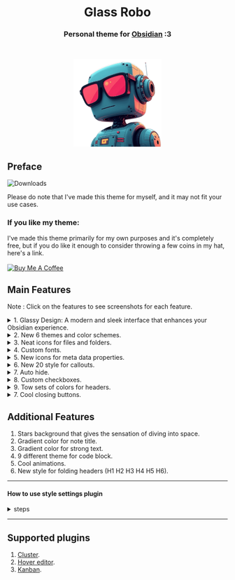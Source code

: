<h1 align="center">Glass Robo  </h1>
<h3 align="center">Personal theme for <a href="https://obsidian.md">Obsidian</a> :3</h3><br>

<p align="center"> <img src="assets/pics/robo2.png" style="height: 200px !important;width: 200px !important;" > </p>

## Preface

![Downloads](https://img.shields.io/badge/dynamic/json?url=https%3A%2F%2Freleases.obsidian.md%2Fstats%2Ftheme&query=%24.Glass%20Robo.download&style=for-the-badge&logo=obsidian&label=downloads&labelColor=%23131922&color=%239ca0fa)

Please do note that I've made this theme for myself, and it may not fit your use cases.

### If you like my theme:

I've made this theme primarily for my own purposes and it's completely free, but if you do like it enough to consider throwing a few coins in my hat, here's a link.<br><br>
<a href="https://www.buymeacoffee.com/lorens" target="_blank"><img src="https://cdn.buymeacoffee.com/buttons/v2/default-yellow.png" alt="Buy Me A Coffee" style="height: 60px !important;width: 217px !important;" ></a>

## Main Features

Note : Click on the features to see screenshots for each feature.
<br>

<details>
   <summary>1. Glassy Design: A modern and sleek interface that enhances your Obsidian experience.</summary>

  <ul>
    <li>
     <details>
      <summary>PC Screenshots</summary>
        <p>
            <ul>
              <p align="center"> <img src="assets/pics/PC/img-pc-02.png"></p>
              <p align="center"> <img src="assets/pics/PC/img-pc-04.png"></p>
              <p align="center"> <img src="assets/pics/PC/img-pc-01.png"></p>
              <p align="center"> <img src="assets/pics/PC/img-pc-03.png"></p>
            </ul>
        </p>
      </details>
    </li>
  </ul>

  <ul>
    <li>
     <details>
      <summary>Phone Screenshots</summary>
        <p>
            <ul>
              <p align="center"> <img src="assets/pics/phone/img-phone-02.jpg" style="height: 420px !important;width: 220px !important;"></p>
              <p align="center"> <img src="assets/pics/phone/img-phone-03.jpg" style="height: 420px !important;width: 220px !important;"></p>
              <p align="center"> <img src="assets/pics/phone/img-phone-07.jpg" style="height: 420px !important;width: 220px !important;"></p>
              <p align="center"> <img src="assets/pics/phone/img-phone-01.jpg" style="height: 420px !important;width: 220px !important;"></p>
              <p align="center"> <img src="assets/pics/phone/img-phone-04.jpg" style="height: 420px !important;width: 220px !important;"></p>
              <p align="center"> <img src="assets/pics/phone/img-phone-05.jpg" style="height: 420px !important;width: 220px !important;"></p>
              <p align="center"> <img src="assets/pics/phone/img-phone-06.jpg" style="height: 420px !important;width: 220px !important;"></p>
            </ul>
        </p>
      </details>
    </li>
  </ul>

</details>
<details>
   <summary>2. New 6 themes and color schemes.</summary>
    <p> Using <a href="#how-to-use-style-settings-plugin">style settings</a> plugin you can select what style you want.</p>

  <ul>
    <li>
     <details>
      <summary>Glass Robo theme</summary>
        <p>
            <ul>
              <p align="center"> <img src="assets/pics/themes/1.glassRobo.png"></p>
            </ul>
        </p>
      </details>
    </li>
    <li>
     <details>
      <summary>Gruvbox theme</summary>
        <p>
            <ul>
              <p align="center"> <img src="assets/pics/themes/2.gruvbox.png"></p>
            </ul>
        </p>
      </details>
    </li>
    <li>
     <details>
      <summary>Catppuccin theme</summary>
        <p>
            <ul>
              <p align="center"> <img src="assets/pics/themes/3.catppuccin.png"></p>
            </ul>
        </p>
      </details>
    </li>
    <li>
     <details>
      <summary>Lorens theme</summary>
        <p>
            <ul>
              <p align="center"> <img src="assets/pics/themes/4.lorens.png"></p>
            </ul>
        </p>
      </details>
    </li>
    <li>
     <details>
      <summary>Dracula theme</summary>
        <p>
            <ul>
              <p align="center"> <img src="assets/pics/themes/5.dracula.png"></p>
            </ul>
        </p>
      </details>
    </li>
    <li>
     <details>
      <summary>One Dark theme</summary>
        <p>
            <ul>
              <p align="center"> <img src="assets/pics/themes/6.oneDark.png"></p>
            </ul>
        </p>
      </details>
    </li>
  </ul>

</details>
<details>
   <summary>3. Neat icons for files and folders.</summary>
   </br>
    <p align="center"> <img src="assets/pics/general/file-tree-icons.jpg" style="width: 350px !important;"></p>
</details>
<details>
   <summary>4. Custom fonts.</summary>
   </br>
        <p align="center"> <img src="assets/pics/fonts/english.jpg" style="width: 220px !important;"></p>
        <p align="center"> <img src="assets/pics/fonts/arabic.jpg" style="width: 220px !important;"></p>
    <p> Using <a href="#how-to-use-style-settings-plugin">style settings</a> plugin you can enable/disable custom fonts.</p>
</details>
<details>
   <summary>5. New icons for meta data properties.</summary>
   </br>
    <p align="center"> <img src="assets/pics/general/meta-data.jpg" style="width: 512px !important;"></p>
    <p align="center"> All thanks to <a href="https://github.com/Avesend/obsidian-lumines">lumines theme</a>.</p>
      <ul>
        <li>
          <details>
              <summary>Available icons</summary>
              <p>
                  <ul>
                    <li>tags</li>
                    <li>time</li>
                    <li>cssclasses</li>
                    <li>birthday</li>
                    <li>save</li>
                    <li>lovely</li>
                    <li>camera</li>
                    <li>radio</li>
                    <li>music</li>
                    <li>wallet</li>
                    <li>note</li>
                    <li>number</li>
                    <li>city</li>
                    <li>address</li>
                    <li>passport</li>
                    <li>issued</li>
                    <li>game</li>
                    <li>weight</li>
                    <li>ticket</li>
                    <li>bankcard</li>
                    <li>snils</li>
                    <li>socials</li>
                    <li>email</li>
                    <li>source</li>
                    <li>cover</li>
                    <li>author</li>
                    <li>rating</li>
                    <li>year</li>
                    <li>link</li>
                    <li>timer</li>
                    <li>briefcase</li>
                    <li>award</li>
                    <li>book</li>
                    <li>location</li>
                    <li>map</li>
                    <li>bag</li>
                    <li>receipt</li>
                    <li>box</li>
                    <li>reserve</li>
                    <li>key</li>
                    <li>youtube</li>
                  </ul>
              </p>
           </details>
        </li>
     </ul>
</details>

<details>
   <summary>6. New 20 style for callouts.</summary>
    <p> Using <a href="#how-to-use-style-settings-plugin">style settings</a> plugin you can select what style you want.</p>

<ul>
    <li>
        <details>
            <summary>Glass Robo style</summary>
            <p>
                <ul>
                    <p align="center"><img src="assets/pics/callouts/sets/1.glassRobo.png"></p>
                </ul>
            </p>
        </details>
    </li>
    <li>
        <details>
            <summary>Lorens style</summary>
            <p>
                <ul>
                    <p align="center"><img src="assets/pics/callouts/sets/2.lorens.png"></p>
                </ul>
            </p>
        </details>
    </li>
    <li>
        <details>
            <summary>Glow style</summary>
            <p>
                <ul>
                    <p align="center"><img src="assets/pics/callouts/sets/3.glow.png"></p>
                </ul>
            </p>
        </details>
    </li>
    <li>
        <details>
            <summary>Idlib style</summary>
            <p>
                <ul>
                    <p align="center"><img src="assets/pics/callouts/sets/4.idlib.png"></p>
                </ul>
            </p>
        </details>
    </li>
    <li>
        <details>
            <summary>Draa style</summary>
            <p>
                <ul>
                    <p align="center"><img src="assets/pics/callouts/sets/5.draa.png"></p>
                </ul>
            </p>
        </details>
    </li>
    <li>
        <details>
            <summary>Raka style</summary>
            <p>
                <ul>
                    <p align="center"><img src="assets/pics/callouts/sets/6.raka.png"></p>
                </ul>
            </p>
        </details>
    </li>
    <li>
        <details>
            <summary>Ladak style</summary>
            <p>
                <ul>
                    <p align="center"><img src="assets/pics/callouts/sets/7.ladak.png"></p>
                </ul>
            </p>
        </details>
    </li>
    <li>
        <details>
            <summary>Sham style</summary>
            <p>
                <ul>
                    <p align="center"><img src="assets/pics/callouts/sets/8.sham.png"></p>
                </ul>
            </p>
        </details>
    </li>
    <li>
        <details>
            <summary>Hama style</summary>
            <p>
                <ul>
                    <p align="center"><img src="assets/pics/callouts/sets/9.hama.png"></p>
                </ul>
            </p>
        </details>
    </li>
    <li>
        <details>
            <summary>Gaza style</summary>
            <p>
                <ul>
                    <p align="center"><img src="assets/pics/callouts/sets/10.gaza.png"></p>
                </ul>
            </p>
        </details>
    </li>
    <li>
        <details>
            <summary>Halab style</summary>
            <p>
                <ul>
                    <p align="center"><img src="assets/pics/callouts/sets/11.halab.png"></p>
                </ul>
            </p>
        </details>
    </li>
    <li>
        <details>
            <summary>Dzor style</summary>
            <p>
                <ul>
                    <p align="center"><img src="assets/pics/callouts/sets/12.dzor.png"></p>
                </ul>
            </p>
        </details>
    </li>
    <li>
        <details>
            <summary>Hasaka style</summary>
            <p>
                <ul>
                    <p align="center"><img src="assets/pics/callouts/sets/13.hasaka.png"></p>
                </ul>
            </p>
        </details>
    </li>
    <li>
        <details>
            <summary>Tadmor style</summary>
            <p>
                <ul>
                    <p align="center"><img src="assets/pics/callouts/sets/14.tadmor.png"></p>
                </ul>
            </p>
        </details>
    </li>
    <li>
        <details>
            <summary>Homs style</summary>
            <p>
                <ul>
                    <p align="center"><img src="assets/pics/callouts/sets/15.homs.png"></p>
                </ul>
            </p>
        </details>
    </li>
    <li>
        <details>
            <summary>Gummy style</summary>
            <p>
                <ul>
                    <p align="center"><img src="assets/pics/callouts/sets/16.gummy.png"></p>
                </ul>
            </p>
        </details>
    </li>
    <li>
        <details>
            <summary>Wall style</summary>
            <p>
                <ul>
                    <p align="center"><img src="assets/pics/callouts/sets/17.wall.png"></p>
                </ul>
            </p>
        </details>
    </li>
    <li>
        <details>
            <summary>Loli style</summary>
            <p>
                <ul>
                    <p align="center"><img src="assets/pics/callouts/sets/18.loli.png"></p>
                </ul>
            </p>
        </details>
    </li>
    <li>
        <details>
            <summary>Swida style</summary>
            <p>
                <ul>
                    <p align="center"><img src="assets/pics/callouts/sets/19.swida.png"></p>
                </ul>
            </p>
        </details>
    </li>
    <li>
        <details>
            <summary>Tartus style</summary>
            <p>
                <ul>
                    <p align="center"><img src="assets/pics/callouts/sets/20.tartus.png"></p>
                </ul>
            </p>
        </details>
    </li>
</ul>

</details>
<details>
   <summary>7. Auto hide.</summary>
    <p> By default auto-hide is disabled if you want to enable it use  <a href="#how-to-use-style-settings-plugin">style settings</a> plugin.</p>
  <ul>
    <li>
     <details>
      <summary>Screenshot</summary>
        <p>
            <ul>
            <p align="center"> <img src="assets/pics/autohide.gif"></p>
            </ul>
        </p>
      </details>
    </li>
  </ul>

</details>
<details>
   <summary>8. Custom checkboxes.</summary>

  <ul>
    <li>
     <details>
      <summary>Screenshot</summary>
        <p>
            <ul>
              <p align="center"> <img src="assets/pics/general/checkboxs.jpg" style="width: 220px !important;"></p>
            </ul>
        </p>
      </details>
    </li>
  </ul>

  <ul>
    <li>
     <details>
      <summary>Available checkboxes</summary>
        <p>
            <ul>
                <p> - [>] send</p>
                <p> - [<] date</p>
                <p> - [!] warning</p>
                <p> - [-] deleted</p>
                <p> - [/] chart</p>
                <p> - [?] question</p>
                <p> - [*] star</p>
                <p> - [n] note</p>
                <p> - [l] location</p>
                <p> - [i] info</p>
                <p> - [I] idea</p>
                <p> - [S] dollar</p>
                <p> - [p] like</p>
                <p> - [c] dislike</p>
                <p> - [b] bookmark</p>
                <p> - ["] quote</p>
                <p> - [u] up</p>
                <p> - [d] down</p>
            </ul>
        </p>
      </details>
    </li>
  </ul>

</details>

<details>
   <summary>9. Tow sets of colors for headers.</summary>
    <p> Using <a href="#how-to-use-style-settings-plugin">style settings</a> plugin you can select what set you want.</p>
  <ul>
    <li>
     <details>
      <summary>Set 1 Screenshot</summary>
        <p>
            <ul>
              <p align="center"> <img src="assets/pics/headers/headers-01.png"></p>
            </ul>
        </p>
      </details>
    </li>
  </ul>

  <ul>
    <li>
     <details>
      <summary>Set 2 Screenshot</summary>
        <p>
            <ul>
              <p align="center"> <img src="assets/pics/headers/headers-02.png"></p> 
            </ul>
        </p>
      </details>
    </li>
  </ul>

</details>
<details>
   <summary>7. Cool closing buttons.</summary>
  <ul>
    <li>
     <details>
      <summary>Screenshot</summary>
        <p>
            <ul>
            <p align="center"> <img src="assets/pics/closing_buttons.gif"></p>
            </ul>
        </p>
      </details>
    </li>
  </ul>

</details>

## Additional Features

1. Stars background that gives the sensation of diving into space.
2. Gradient color for note title.
3. Gradient color for strong text.
4. 9 different theme for code block.
5. Cool animations.
6. New style for folding headers (H1 H2 H3 H4 H5 H6).

---

#### How to use style settings plugin

<details>
   <summary>steps</summary>

- Install <a href="https://github.com/mgmeyers/obsidian-style-settings">style settings</a> plugin then enable it.
- Once the plugin is enabled, go to Settings, Navigate to the "Style Settings" tab.

#### with style settings plugin you can :

- Enable/disable Stars background.
- Set background color.
- Select headers color scheme.
- Select headers color style.
- Enable/disable custom fonts.
- Show/hide navigation tree arrow.
- Show/hide callouts icons.
- Select callout style from 20 different styles.
- Select App theme from 6 different styles.
- Enable/disable callout title centering.
- Enable/disable `bold` `strong` text gradient color.
- Enable/disable auto hide.
- Select code block theme from 9 different styles.

</details>

---

## Supported plugins

1. <a href="https://obsidian.md/plugins?id=cluster">Cluster</a>.
2. <a href="https://obsidian.md/plugins?id=obsidian-hover-editor">Hover editor</a>.
3. <a href="https://obsidian.md/plugins?id=obsidian-kanban">Kanban</a>.
